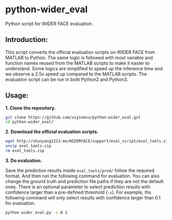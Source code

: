# python-wider_eval
Python script for WIDER FACE evaluation. 

## Introduction:
This script converts the official evaluation scripts on WIDER FACE from MATLAB to Python. 
The same logic is followed with most variable and function names reused from the MATLAB scripts to make it easier to understand. 
Some logics are simplified to speed up the inference time and we observe a 2.5x speed up compared to the MATLAB scripts.
The evaluation script can be run in both Python2 and Python3. 

## Usage:
**1. Clone the repository.**
```bash
git clone https://github.com/xiyinmsu/python-wider_eval.git
cd python-wider_eval/
```
**2. Download the official evaluation scripts.**
```bash
wget http://shuoyang1213.me/WIDERFACE/support/eval_script/eval_tools.zip
unzip eval_tools.zip
rm eval_tools.zip
```
**3. Do evaluation.**

Save the prediction results inside `eval_tools/pred/` follow the required format. 
And then run the following command for evaluation. 
You can also change the ground truth and prediction file paths if they are not the default ones. 
There is an optional parameter to select prediction results with confidence larger than a pre-defined threshold (`-s`).
For example, ths following command will only select results with confidence larger than 0.1 for evaluation.
```bash
python wider_eval.py -s 0.1
```
 




